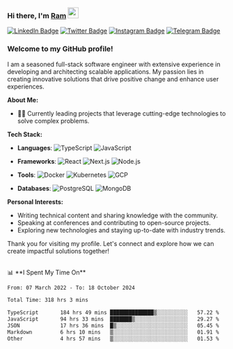 ### Hi there, I'm <a href="#" target="_blank">Ram</a> <img src="https://media.giphy.com/media/hvRJCLFzcasrR4ia7z/giphy.gif" width="25" height="25">

[![LinkedIn Badge](https://img.shields.io/badge/-LinkedIn-0e76a8?style=flat-square&logo=Linkedin&logoColor=white)](https://www.linkedin.com/in/ramdevengineer/)
[![Twitter Badge](https://img.shields.io/badge/-Twitter-00acee?style=flat-square&logo=Twitter&logoColor=white)](https://twitter.com/ramthenmala)
[![Instagram Badge](https://img.shields.io/badge/-Instagram-e4405f?style=flat-square&logo=Instagram&logoColor=white)](https://instagram.com/ramthenmala/)
[![Telegram Badge](https://img.shields.io/badge/-Telegram-0088cc?style=flat-square&logo=Telegram&logoColor=white)](https://t.me/ramthenmala)

### Welcome to my GitHub profile!

I am a seasoned full-stack software engineer with extensive experience in developing and architecting scalable applications. My passion lies in creating innovative solutions that drive positive change and enhance user experiences.

**About Me:**

- 👨‍💻 Currently leading projects that leverage cutting-edge technologies to solve complex problems.

**Tech Stack:**

- **Languages**:
  ![TypeScript](https://img.shields.io/badge/TypeScript-007ACC?style=flat&logo=typescript&logoColor=white)
  ![JavaScript](https://img.shields.io/badge/JavaScript-F7DF1E?style=flat&logo=javascript&logoColor=black)

- **Frameworks**:
  ![React](https://img.shields.io/badge/React-61DAFB?style=flat&logo=react&logoColor=black)
  ![Next.js](https://img.shields.io/badge/Next.js-000000?style=flat&logo=nextdotjs&logoColor=white)
  ![Node.js](https://img.shields.io/badge/Node.js-339933?style=flat&logo=nodedotjs&logoColor=white)

- **Tools**:
  ![Docker](https://img.shields.io/badge/Docker-2496ED?style=flat&logo=docker&logoColor=white)
  ![Kubernetes](https://img.shields.io/badge/Kubernetes-326CE5?style=flat&logo=kubernetes&logoColor=white)
  ![GCP](https://img.shields.io/badge/Google_Cloud-4285F4?style=flat&logo=googlecloud&logoColor=white)

- **Databases**:
  ![PostgreSQL](https://img.shields.io/badge/PostgreSQL-336791?style=flat&logo=postgresql&logoColor=white)
  ![MongoDB](https://img.shields.io/badge/MongoDB-47A248?style=flat&logo=mongodb&logoColor=white)

**Personal Interests:**

- Writing technical content and sharing knowledge with the community.
- Speaking at conferences and contributing to open-source projects.
- Exploring new technologies and staying up-to-date with industry trends.

Thank you for visiting my profile. Let's connect and explore how we can create impactful solutions together!

</br>
📊 **I Spent My Time On** 
<!--START_SECTION:waka-->

```txt
From: 07 March 2022 - To: 18 October 2024

Total Time: 318 hrs 3 mins

TypeScript       184 hrs 49 mins ██████████████▒░░░░░░░░░░   57.22 %
JavaScript       94 hrs 33 mins  ███████▒░░░░░░░░░░░░░░░░░   29.27 %
JSON             17 hrs 36 mins  █▒░░░░░░░░░░░░░░░░░░░░░░░   05.45 %
Markdown         6 hrs 10 mins   ▒░░░░░░░░░░░░░░░░░░░░░░░░   01.91 %
Other            4 hrs 57 mins   ▒░░░░░░░░░░░░░░░░░░░░░░░░   01.53 %
```

<!--END_SECTION:waka-->


